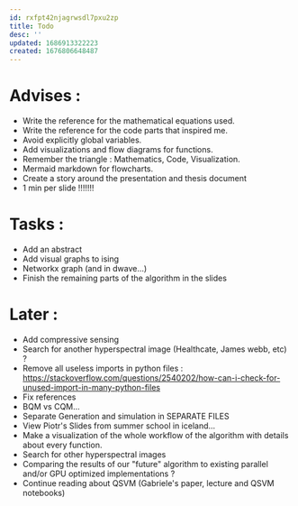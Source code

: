 ```yaml
---
id: rxfpt42njagrwsdl7pxu2zp
title: Todo
desc: ''
updated: 1686913322223
created: 1676806648487
---
```

# Advises :

- Write the reference for the mathematical equations used.
- Write the reference for the code parts that inspired me.
- Avoid explicitly global variables.
- Add visualizations and flow diagrams for functions.
- Remember the triangle : Mathematics, Code, Visualization.
- Mermaid markdown for flowcharts.
- Create a story around the presentation and thesis document
- 1 min per slide !!!!!!!

# Tasks :

- Add an abstract
- Add visual graphs to ising
- Networkx graph (and in dwave...)
- Finish the remaining parts of the algorithm in the slides

# Later :

- Add compressive sensing
- Search for another hyperspectral image (Healthcate, James webb, etc) ?
- Remove all useless imports in python files : https://stackoverflow.com/questions/2540202/how-can-i-check-for-unused-import-in-many-python-files 
- Fix references 
- BQM vs CQM...
- Separate Generation and simulation in SEPARATE FILES
- View Piotr's Slides from summer school in iceland...
- Make a visualization of the whole workflow of the algorithm with details about every function.
- Search for other hyperspectral images
- Comparing the results of our "future" algorithm to existing parallel and/or GPU optimized implementations ?
- Continue reading about QSVM (Gabriele's paper, lecture and QSVM notebooks)

